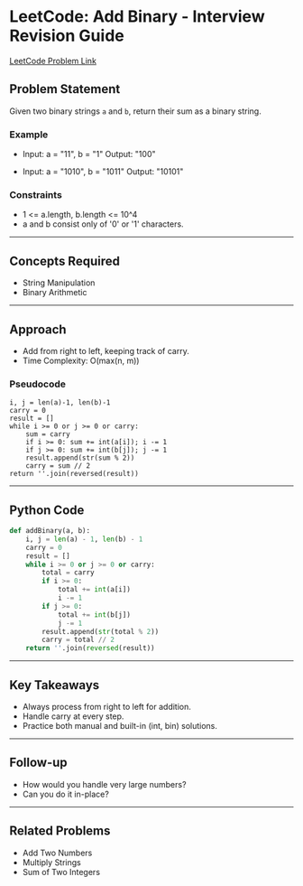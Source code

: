 # LeetCode: Add Binary - Interview Revision Guide

[LeetCode Problem Link](https://leetcode.com/problems/add-binary/description/)

## Problem Statement
Given two binary strings `a` and `b`, return their sum as a binary string.

### Example
- Input: a = "11", b = "1"
  Output: "100"

- Input: a = "1010", b = "1011"
  Output: "10101"

### Constraints
- 1 <= a.length, b.length <= 10^4
- a and b consist only of '0' or '1' characters.

---

## Concepts Required
- String Manipulation
- Binary Arithmetic

---

## Approach
- Add from right to left, keeping track of carry.
- Time Complexity: O(max(n, m))

### Pseudocode
```
i, j = len(a)-1, len(b)-1
carry = 0
result = []
while i >= 0 or j >= 0 or carry:
    sum = carry
    if i >= 0: sum += int(a[i]); i -= 1
    if j >= 0: sum += int(b[j]); j -= 1
    result.append(str(sum % 2))
    carry = sum // 2
return ''.join(reversed(result))
```

---

## Python Code
```python
def addBinary(a, b):
    i, j = len(a) - 1, len(b) - 1
    carry = 0
    result = []
    while i >= 0 or j >= 0 or carry:
        total = carry
        if i >= 0:
            total += int(a[i])
            i -= 1
        if j >= 0:
            total += int(b[j])
            j -= 1
        result.append(str(total % 2))
        carry = total // 2
    return ''.join(reversed(result))
```

---

## Key Takeaways
- Always process from right to left for addition.
- Handle carry at every step.
- Practice both manual and built-in (int, bin) solutions.

---

## Follow-up
- How would you handle very large numbers?
- Can you do it in-place?

---

## Related Problems
- Add Two Numbers
- Multiply Strings
- Sum of Two Integers
